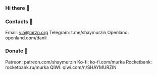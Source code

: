 ### Hi there 👋

### Contacts 💬
Email: via@mrzn.org
Telegram: t.me/shaymurzin
Openland: openland.com/danil

### Donate 🤑
Patreon: patreon.com/shaymurzin
Ko-fi: ko-fi.com/murka
Rocketbank: rocketbank.ru/murka
QIWI: qiwi.com/n/SHAYMURZIN

